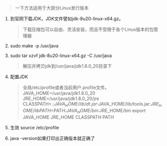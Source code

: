 > 一下方法适用于大部分Linux发行版本

1. 到官网下载JDK，JDK文件譬如jdk-8u20-linux-x64.gz。

	> 下载压缩包可以自由、灵活安装，而且不受限于各个Linux版本的包管理器
	
2. sudo make -p /usr/java
2. sudo tar xzvf jdk-8u20-linux-x64.gz -C /usr/java

	> 解压并拷贝jdk到/usr/java/jdk1.8.0_20目录下
	 
3. 配置JDK

	> 全局/etc/profile或者当前用户.profile文件。
	> JAVA_HOME=/usr/java/jdk1.8.0_20
	> JRE_HOME=/usr/java/jdk1.8.0_20/jre
	> CLASSPATH=.:$JAVA_HOME/lib/dt.jar:$JAVA_HOME/lib/tools.jar:$JRE_HOME/lib
	> PATH=$PATH:$JAVA_HOME/bin:$JRE_HOME/bin
	> export JAVA_HOME JRE_HOME CLASSPATH PATH
	
4. 生效 source /etc/profile
5. java -version如果打印出正确版本就正确了